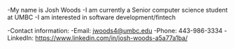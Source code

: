 -My name is Josh Woods
-I am currently a Senior computer science student at UMBC
-I am interested in software development/fintech

-Contact information:
-Email: jwoods4@umbc.edu
-Phone: 443-986-3334
-LinkedIn: https://www.linkedin.com/in/josh-woods-a5a77a1ba/
